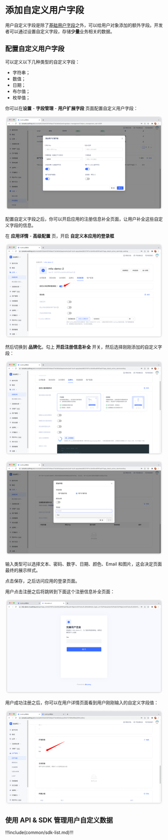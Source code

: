 # 添加自定义用户字段

<LastUpdated/>

用户自定义字段是除了[基础用户字段](/guides/user/user-profile.md)之外，可以给用户对象添加的额外字段。开发者可以通过设置自定义字段，存储**少量**业务相关的数据。

## 配置自定义用户字段

可以定义以下几种类型的自定义字段：

- 字符串；
- 数值；
- 日期；
- 布尔值；
- 枚举值；

你可以在**设置** - **字段管理** - **用户扩展字段** 页面配置自定义用户字段：

![](../images/extend-column.png)

配置自定义字段之后，你可以开启应用的注册信息补全页面，让用户补全这些自定义字段的信息。

在 **应用详情** - **高级配置** 页，开启 **自定义本应用的登录框**

![](../images/extend-column-supplement-1.png)

然后切换到 **品牌化**，勾上 **开启注册信息补全** 开关，然后选择刚刚添加的自定义字段：

![](../images/extend-column-supplement-2.png)

![](../images/extend-column-supplement-3.png)

输入类型可以选择文本、密码、数字、日期、颜色、Email 和图片，这会决定页面最终的展示样式。

点击保存，之后访问应用的登录页面。

用户点击注册之后将跳转到下面这个注册信息补全页面：

![](../images/extend-column-supplement-4.png)

用户成功注册之后，你可以在用户详情页面看到用户刚刚输入的自定义字段值：

![](../images/extend-column-supplement-5.png)

## 使用 API & SDK 管理用户自定义数据

!!!include(common/sdk-list.md)!!!

<StackSelector snippet="udf" selectLabel="选择语言" :order="['java', 'javascript',  'python', 'csharp', 'swift']"/>
